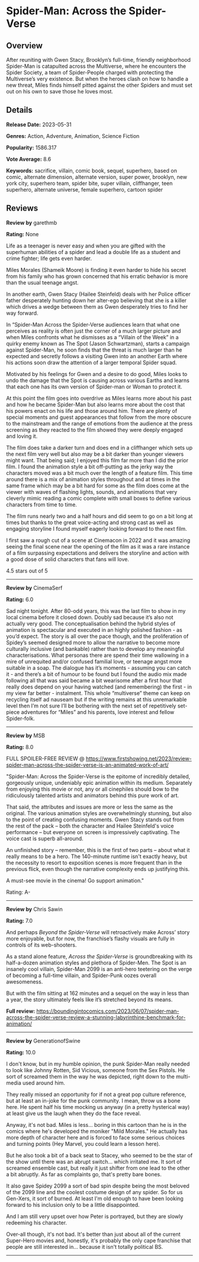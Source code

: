 # Spider-Man: Across the Spider-Verse

## Overview

 After reuniting with Gwen Stacy, Brooklyn’s full-time, friendly neighborhood Spider-Man is catapulted across the Multiverse, where he encounters the Spider Society, a team of Spider-People charged with protecting the Multiverse’s very existence. But when the heroes clash on how to handle a new threat, Miles finds himself pitted against the other Spiders and must set out on his own to save those he loves most.

## Details

**Release Date:** 2023-05-31

**Genres:** Action, Adventure, Animation, Science Fiction

**Popularity:** 1586.317

**Vote Average:** 8.6

**Keywords:** sacrifice, villain, comic book, sequel, superhero, based on comic, alternate dimension, alternate version, super power, brooklyn, new york city, superhero team, spider bite, super villain, cliffhanger, teen superhero, alternate universe, female superhero, cartoon spider

## Reviews

**Review by** garethmb

**Rating:** None

Life as a teenager is never easy and when you are gifted with the superhuman abilities of a spider and lead a double life as a student and crime fighter; life gets even harder.

Miles Morales (Shameik Moore) is finding it even harder to hide his secret from his family who has grown concerned that his erratic behavior is more than the usual teenage angst.

In another earth, Gwen Stacy (Hailee Steinfeld) deals with her Police officer father desperately hunting down her alter-ego believing that she is a killer which drives a wedge between them as Gwen desperately tries to find her way forward.

In “Spider-Man Across the Spider-Verse audiences learn that what one perceives as reality is often just the corner of a much larger picture and when Miles confronts what he dismisses as a “Villain of the Week” in a quirky enemy known as The Spot (Jason Schwartzman), starts a campaign against Spider-Man, he soon finds that the threat is much larger than he expected and secretly follows a visiting Gwen into an another Earth where his actions soon draw the attention of a larger temporal Spider squad.

Motivated by his feelings for Gwen and a desire to do good, Miles looks to undo the damage that the Spot is causing across various Earths and learns that each one has its own version of Spider-man or Woman to protect it.

At this point the film goes into overdrive as Miles learns more about his past and how he became Spider-Man but also learns more about the cost that his powers enact on his life and those around him. There are plenty of special moments and guest appearances that follow from the more obscure to the mainstream and the range of emotions from the audience at the press screening as they reacted to the film showed they were deeply engaged and loving it.

The film does take a darker turn and does end in a cliffhanger which sets up the next film very well but also may be a bit darker than younger viewers might want. That being said; I enjoyed this film far more than I did the prior film. I found the animation style a bit off-putting as the jerky way the characters moved was a bit much over the length of a feature film. This time around there is a mix of animation styles throughout and at times in the same frame which may be a bit hard for some as the film does come at the viewer with waves of flashing lights, sounds, and animations that very cleverly mimic reading a comic complete with small boxes to define various characters from time to time.

The film runs nearly two and a half hours and did seem to go on a bit long at times but thanks to the great voice-acting and strong cast as well as engaging storyline I found myself eagerly looking forward to the next film.

I first saw a rough cut of a scene at Cinemacon in 2022 and it was amazing seeing the final scene near the opening of the film as it was a rare instance of a film surpassing expectations and delivers the storyline and action with a good dose of solid characters that fans will love.

4.5 stars out of 5

---

**Review by** CinemaSerf

**Rating:** 6.0

Sad night tonight. After 80-odd years, this was the last film to show in my local cinema before it closed down. Doubly sad because it’s also not actually very good. The conceptualisation behind the hybrid styles of animation is spectacular and executed in an highly polished fashion - as you’d expect. The story is all over the pace though, and the proliferation of Spidey’s seemed designed more to allow the narrative to become more culturally inclusive (and bankable) rather than to develop any meaningful characterisations. What personas there are spend their time wallowing in a mire of unrequited and/or confused familial love, or teenage angst more suitable in a soap. The dialogue has it’s moments - assuming you can catch it - and there’s a bit of humour to be found but I found the audio mix made following all that was said became a bit wearisome after a first hour that really does depend on your having watched (and remembering) the first - in my view far better - instalment. This whole “multiverse” theme can keep on recycling itself ad nauseam but if the writing remains at this unremarkable level then I’m not sure I’ll be bothering with the next set of repetitively set-piece adventures for “Miles” and his parents, love interest and fellow Spider-folk.

---

**Review by** MSB

**Rating:** 8.0

FULL SPOILER-FREE REVIEW @ https://www.firstshowing.net/2023/review-spider-man-across-the-spider-verse-is-an-animated-work-of-art/

"Spider-Man: Across the Spider-Verse is the epitome of incredibly detailed, gorgeously unique, undeniably epic animation within its medium. Separately from enjoying this movie or not, any or all cinephiles should bow to the ridiculously talented artists and animators behind this pure work of art.

That said, the attributes and issues are more or less the same as the original. The various animation styles are overwhelmingly stunning, but also to the point of creating confusing moments. Gwen Stacy stands out from the rest of the pack – both the character and Hailee Steinfeld's voice performance – but everyone on screen is impressively captivating. The voice cast is superb all-around.

An unfinished story – remember, this is the first of two parts – about what it really means to be a hero. The 140-minute runtime isn't exactly heavy, but the necessity to resort to exposition scenes is more frequent than in the previous flick, even though the narrative complexity ends up justifying this.

A must-see movie in the cinema! Go support animation."


Rating: A-

---

**Review by** Chris Sawin

**Rating:** 7.0

And perhaps _Beyond the Spider-Verse_ will retroactively make Across’ story more enjoyable, but for now, the franchise’s flashy visuals are fully in controls of its web-shooters.

As a stand alone feature, _Across the Spider-Verse_ is groundbreaking with its half-a-dozen animation styles and plethora of Spider-Men. The Spot is an insanely cool villain, Spider-Man 2099 is an anti-hero teetering on the verge of becoming a full-time villain, and Spider-Punk oozes overall awesomeness.

But with the film sitting at 162 minutes and a sequel on the way in less than a year, the story ultimately feels like it’s stretched beyond its means.

**Full review:** https://boundingintocomics.com/2023/06/07/spider-man-across-the-spider-verse-review-a-stunning-labyrinthine-benchmark-for-animation/

---

**Review by** GenerationofSwine

**Rating:** 10.0

I don't know, but in my humble opinion, the punk Spider-Man really needed to look like Johnny Rotten, Sid Vicious, someone from the Sex Pistols.  He sort of screamed them in the way he was depicted, right down to the multi-media used around him.

They really missed an opportunity for if not a great pop culture reference, but at least an in-joke for the punk community.  I mean, throw us a bone here.  He spent half his time mocking us anyway (in a pretty hysterical way) at least give us the laugh when they do the face reveal.

Anyway, it's not bad.  Miles is less... boring in this cartoon than he is in the comics where he's developed the moniker "Mild Morales."  He actually has more depth of character here and is forced to face some serious choices and turning points (Hey Marvel, you could learn a lesson here).  

But he also took a bit of a back seat to Stacey, who seemed to be the star of the show until there was an abrupt switch... which irritated me.  It sort of screamed ensemble cast, but really it just shifter from one lead to the other a bit abruptly.  As far as complaints go, that's pretty bare bones.

It also gave Spidey 2099 a sort of bad spin despite being the most beloved of the 2099 line and the coolest costume design of any spider.  So for us Gen-Xers, it sort of burned.  At least I'm old enough to have been looking forward to his inclusion only to be a little disappointed. 

And I am still very upset over how Peter is portrayed, but they are slowly redeeming his character.

Over-all though, it's not bad.  It's better than just about all of the current Super-Hero movies and, honestly, it's probably the only cape franchise that people are still interested in... because it isn't totally political BS.

---

